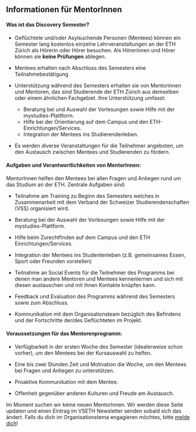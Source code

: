 ## Informationen für MentorInnen

#### Was ist das Discovery Semester?

- Geflüchtete und/oder Asylsuchende Personen (Mentees) können ein Semester lang kostenlos einzelne Lehrveranstaltungen an der ETH Zürich als Hörerin oder Hörer besuchen. Als Hörerinnen und Hörer können sie **keine Prüfungen** ablegen.

- Mentees erhalten nach Abschluss des Semesters eine Teilnahmebestätigung

- Unterstützung während des Semesters erhalten sie von Mentorinnen und Mentoren, das sind Studierende der ETH Zürich aus demselben oder einem ähnlichen Fachgebiet. Ihre Unterstützung umfasst:

  - Beratung bei und Auswahl der Vorlesungen sowie Hilfe mit der mystudies-Plattform.
  - Hilfe bei der Orientierung auf dem Campus und den ETH-Einrichtungen/Services.
  - Integration der Mentees ins Studierendenleben.
  
- Es werden diverse Veranstaltungen für die Teilnehmer angeboten, um den Austausch zwischen Mentees und Studierenden zu fördern.

#### Aufgaben und Verantwortlichkeiten von MentorInnen:

MentorInnen helfen den Mentees bei allen Fragen und Anliegen rund um das Studium an der ETH. Zentrale Aufgaben sind:

- Teilnahme am Training zu Beginn des Semesters welches in Zusammenarbeit mit dem Verband der Schweizer Studierendenschaften (VSS) organisiert wird.

- Beratung bei der Auswahl der Vorlesungen sowie Hilfe mit der mystudies-Plattform.

- Hilfe beim Zurechtfinden auf dem Campus und den ETH Einrichtungen/Services.

- Integration der Mentees ins Studentenleben (z.B. gemeinsames Essen, Sport oder Freunden vorstellen)

- Teilnahme an Social Events für die Teilnehmer des Programms bei denen man andere Mentoren und Mentees kennenlernen und sich mit diesen austauschen und mit ihnen Kontakte knüpfen kann.

- Feedback und Evaluation des Programms während des Semesters sowie zum Abschluss.

- Kommunikation mit dem Organisationsteam bezüglich des Befindens und der Fortschritte der/des Geflüchteten im Projekt.

#### Voraussetzungen für das Mentorenprogramm:

- Verfügbarkeit in der ersten Woche des Semester (idealerweise schon vorher), um den Mentees bei der Kursauswahl zu helfen.

- Eine bis zwei Stunden Zeit und Motivation die Woche, um den Mentees bei Fragen und Anliegen zu unterstützen.

- Proaktive Kommunikation mit dem Mentee.

- Offenheit gegenüber anderen Kulturen und Freude am Austausch.


Im Moment suchen wir keine neuen MentorInnen. Wir werden diese Seite updaten und einen Eintrag im VSETH Newsletter senden sobald sich das ändert. Falls du dich im Organisationstema engagieren möchtes, bitte [melde dich](mailto:contact@discovery-semester.ch)!
